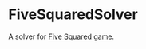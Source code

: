# FiveSquaredSolver
A solver for [Five Squared game](http://www.thinkingames.com/WorkPages/ProductSingle.aspx?pID=5).
